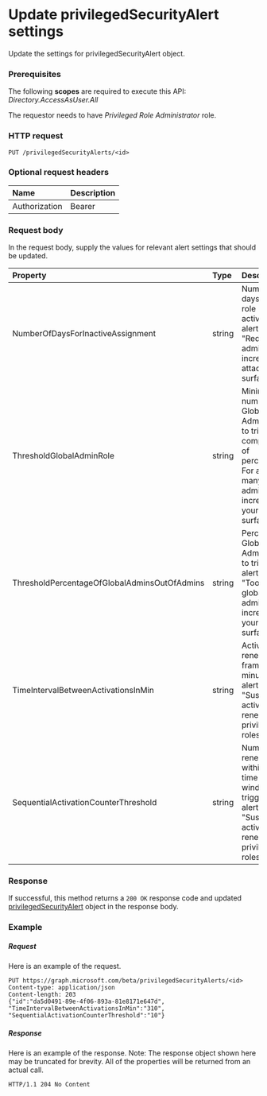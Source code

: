 # Update privilegedSecurityAlert settings

Update the settings for privilegedSecurityAlert object.
### Prerequisites
The following **scopes** are required to execute this API: _Directory.AccessAsUser.All_

The requestor needs to have _Privileged Role Administrator_ role.
 
### HTTP request
<!-- { "blockType": "ignored" } -->
```http
PUT /privilegedSecurityAlerts/<id>
```
### Optional request headers
| Name       | Description|
|:-----------|:-----------|
| Authorization  | Bearer <code>|

### Request body
In the request body, supply the values for relevant alert settings that should be updated.

| Property	   | Type	|Description|
|:---------------|:--------|:----------|
|NumberOfDaysForInactiveAssignment|string|Number of days without role activation. For alert "Redundant administrators increase your attack surface" only.|
|ThresholdGlobalAdminRole|string|Minimum number of Global Administrators to trigger computation of percentage. For alert "Too many global administrators increases your attack surface" only.|
|ThresholdPercentageOfGlobalAdminsOutOfAdmins|string|Percentage of Global Administrators to trigger an alert. For alert "Too many global administrators increases your attack surface" only.|
|TimeIntervalBetweenActivationsInMin|string|Activation renewal time frame in minutes. For alert "Suspicious activation renewals of privileged roles" only.|
|SequentialActivationCounterThreshold|string|Number of renewals within the time frame window to trigger an alert. For alert "Suspicious activation renewals of privileged roles" only.|

### Response
If successful, this method returns a `200 OK` response code and updated [privilegedSecurityAlert](../resources/privilegedsecurityalert.md) object in the response body.
### Example
##### Request
Here is an example of the request.
<!-- {
  "blockType": "request",
  "name": "update_privilegedsecurityalert"
}-->
```http
PUT https://graph.microsoft.com/beta/privilegedSecurityAlerts/<id>
Content-type: application/json
Content-length: 203
{"id":"da5d0491-89e-4f06-893a-81e8171e647d",
"TimeIntervalBetweenActivationsInMin":"310",
"SequentialActivationCounterThreshold":"10"}
```
##### Response
Here is an example of the response. Note: The response object shown here may be truncated for brevity. All of the properties will be returned from an actual call.
<!-- {
  "blockType": "response",
  "truncated": true,
  "@odata.type": "microsoft.graph.privilegedSecurityAlert"
} -->
```http
HTTP/1.1 204 No Content
```

<!-- uuid: 8fcb5dbc-d5aa-4681-8e31-b001d5168d79
2015-10-25 14:57:30 UTC -->
<!-- {
  "type": "#page.annotation",
  "description": "Update privilegedsecurityalert",
  "keywords": "",
  "section": "documentation",
  "tocPath": ""
}-->